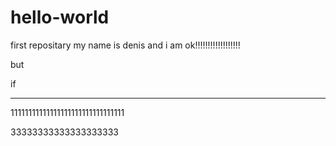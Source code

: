 # hello-world
first repositary
my name is denis and i am ok!!!!!!!!!!!!!!!!!!

but

if


___________________________________

11111111111111111111111111111111



33333333333333333333
